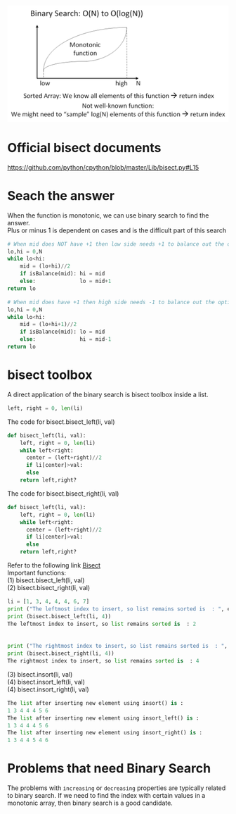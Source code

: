 ![image1](https://github.com/trang-nguyenn/Algorithms/blob/master/BinarySearch/BinarySearch.png)

# Official bisect documents

https://github.com/python/cpython/blob/master/Lib/bisect.py#L15



# Seach the answer

When the function is monotonic, we can use binary search to find the answer.   
Plus or minus 1 is dependent on cases and is the difficult part of this search

```python
# When mid does NOT have +1 then low side needs +1 to balance out the options
lo,hi = 0,N
while lo<hi:
    mid = (lo+hi)//2
    if isBalance(mid): hi = mid
    else:              lo = mid+1
return lo
```

```python
# When mid does have +1 then high side needs -1 to balance out the options
lo,hi = 0,N
while lo<hi:
    mid = (lo+hi+1)//2
    if isBalance(mid): lo = mid
    else:              hi = mid-1
return lo
```



# bisect toolbox

A direct application of the binary search is bisect toolbox inside a list.

```python
left, right = 0, len(li)
```

The code for bisect.bisect_left(li, val)

```python
def bisect_left(li, val):
    left, right = 0, len(li)
    while left<right:
      center = (left+right)//2
      if li[center]>val:
      else
    return left,right?
```

The code for bisect.bisect_right(li, val)

```python
def bisect_left(li, val):
    left, right = 0, len(li)
    while left<right:
      center = (left+right)//2
      if li[center]>val:
      else
    return left,right?
```

Refer to the following link [Bisect](https://www.geeksforgeeks.org/bisect-algorithm-functions-in-python/)     
Important functions:     
(1) bisect.bisect_left(li, val)     
(2) bisect.bisect_right(li, val)       

```python
li = [1, 3, 4, 4, 4, 6, 7] 
print ("The leftmost index to insert, so list remains sorted is  : ", end="") 
print (bisect.bisect_left(li, 4)) 
The leftmost index to insert, so list remains sorted is  : 2


print ("The rightmost index to insert, so list remains sorted is  : ", end="") 
print (bisect.bisect_right(li, 4)) 
The rightmost index to insert, so list remains sorted is  : 4
```

(3) bisect.insort(li, val)    
(4) bisect.insort_left(li, val)    
(4) bisect.insort_right(li, val)    

```python
The list after inserting new element using insort() is : 
1 3 4 4 4 5 6 
The list after inserting new element using insort_left() is : 
1 3 4 4 4 5 6 
The list after inserting new element using insort_right() is : 
1 3 4 4 5 4 6 
```

# Problems that need Binary Search

The problems with `increasing` or `decreasing` properties are typically related to binary search.
If we need to find the index with certain values in a monotonic array, then binary search is a good candidate.

